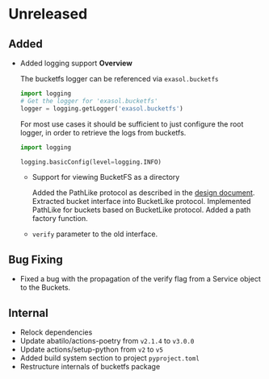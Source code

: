# Unreleased

## Added 
- Added logging support
    **Overview**

    The bucketfs logger can be referenced via `exasol.bucketfs`

    ```python
    import logging
    # Get the logger for 'exasol.bucketfs'
    logger = logging.getLogger('exasol.bucketfs')
    ```

    For most use cases it should be sufficient to just configure the root logger, in order
    to retrieve the logs from bucketfs.

    ```python
    import logging

    logging.basicConfig(level=logging.INFO)
    ```
  
  - Support for viewing BucketFS as a directory

    Added the PathLike protocol as described in the [design document](../design/bucketpath.rst).
    Extracted bucket interface into BucketLike protocol.
    Implemented PathLike for buckets based on BucketLike protocol.
    Added a path factory function.

  - `verify` parameter to the old interface. 

## Bug Fixing
- Fixed a bug with the propagation of the verify flag from a Service object to the Buckets.

## Internal
- Relock dependencies
- Update abatilo/actions-poetry from `v2.1.4` to `v3.0.0`
- Update actions/setup-python from `v2` to `v5`
- Added build system section to project `pyproject.toml`
- Restructure internals of bucketfs package
